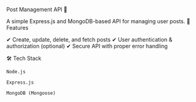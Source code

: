 Post Management API 📌

A simple Express.js and MongoDB-based API for managing user posts.
🚀 Features

✔ Create, update, delete, and fetch posts
✔ User authentication & authorization (optional)
✔ Secure API with proper error handling

🛠 Tech Stack

    Node.js

    Express.js

    MongoDB (Mongoose)
